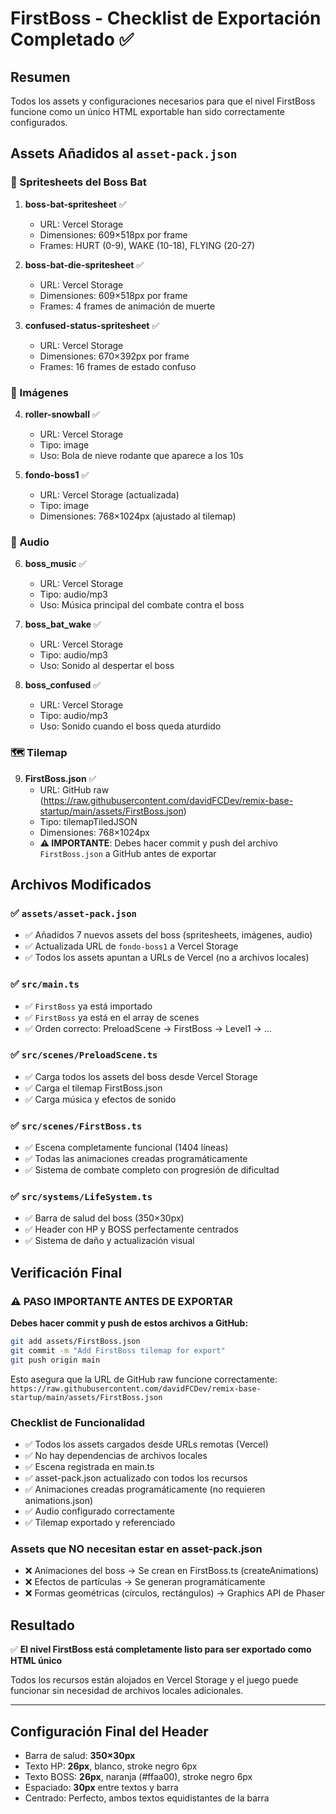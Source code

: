 # FirstBoss - Checklist de Exportación Completado ✅

## Resumen

Todos los assets y configuraciones necesarios para que el nivel FirstBoss funcione como un único HTML exportable han sido correctamente configurados.

## Assets Añadidos al `asset-pack.json`

### 🦇 Spritesheets del Boss Bat

1. **boss-bat-spritesheet** ✅

   - URL: Vercel Storage
   - Dimensiones: 609×518px por frame
   - Frames: HURT (0-9), WAKE (10-18), FLYING (20-27)

2. **boss-bat-die-spritesheet** ✅

   - URL: Vercel Storage
   - Dimensiones: 609×518px por frame
   - Frames: 4 frames de animación de muerte

3. **confused-status-spritesheet** ✅
   - URL: Vercel Storage
   - Dimensiones: 670×392px por frame
   - Frames: 16 frames de estado confuso

### 🎨 Imágenes

4. **roller-snowball** ✅

   - URL: Vercel Storage
   - Tipo: image
   - Uso: Bola de nieve rodante que aparece a los 10s

5. **fondo-boss1** ✅
   - URL: Vercel Storage (actualizada)
   - Tipo: image
   - Dimensiones: 768×1024px (ajustado al tilemap)

### 🎵 Audio

6. **boss_music** ✅

   - URL: Vercel Storage
   - Tipo: audio/mp3
   - Uso: Música principal del combate contra el boss

7. **boss_bat_wake** ✅

   - URL: Vercel Storage
   - Tipo: audio/mp3
   - Uso: Sonido al despertar el boss

8. **boss_confused** ✅
   - URL: Vercel Storage
   - Tipo: audio/mp3
   - Uso: Sonido cuando el boss queda aturdido

### 🗺️ Tilemap

9. **FirstBoss.json** ✅
   - URL: GitHub raw (https://raw.githubusercontent.com/davidFCDev/remix-base-startup/main/assets/FirstBoss.json)
   - Tipo: tilemapTiledJSON
   - Dimensiones: 768×1024px
   - **⚠️ IMPORTANTE**: Debes hacer commit y push del archivo `FirstBoss.json` a GitHub antes de exportar

## Archivos Modificados

### ✅ `assets/asset-pack.json`

- ✅ Añadidos 7 nuevos assets del boss (spritesheets, imágenes, audio)
- ✅ Actualizada URL de `fondo-boss1` a Vercel Storage
- ✅ Todos los assets apuntan a URLs de Vercel (no a archivos locales)

### ✅ `src/main.ts`

- ✅ `FirstBoss` ya está importado
- ✅ `FirstBoss` ya está en el array de scenes
- ✅ Orden correcto: PreloadScene → FirstBoss → Level1 → ...

### ✅ `src/scenes/PreloadScene.ts`

- ✅ Carga todos los assets del boss desde Vercel Storage
- ✅ Carga el tilemap FirstBoss.json
- ✅ Carga música y efectos de sonido

### ✅ `src/scenes/FirstBoss.ts`

- ✅ Escena completamente funcional (1404 líneas)
- ✅ Todas las animaciones creadas programáticamente
- ✅ Sistema de combate completo con progresión de dificultad

### ✅ `src/systems/LifeSystem.ts`

- ✅ Barra de salud del boss (350×30px)
- ✅ Header con HP y BOSS perfectamente centrados
- ✅ Sistema de daño y actualización visual

## Verificación Final

### ⚠️ PASO IMPORTANTE ANTES DE EXPORTAR

**Debes hacer commit y push de estos archivos a GitHub:**

```bash
git add assets/FirstBoss.json
git commit -m "Add FirstBoss tilemap for export"
git push origin main
```

Esto asegura que la URL de GitHub raw funcione correctamente:
`https://raw.githubusercontent.com/davidFCDev/remix-base-startup/main/assets/FirstBoss.json`

### Checklist de Funcionalidad

- ✅ Todos los assets cargados desde URLs remotas (Vercel)
- ✅ No hay dependencias de archivos locales
- ✅ Escena registrada en main.ts
- ✅ asset-pack.json actualizado con todos los recursos
- ✅ Animaciones creadas programáticamente (no requieren animations.json)
- ✅ Audio configurado correctamente
- ✅ Tilemap exportado y referenciado

### Assets que NO necesitan estar en asset-pack.json

- ❌ Animaciones del boss → Se crean en FirstBoss.ts (createAnimations)
- ❌ Efectos de partículas → Se generan programáticamente
- ❌ Formas geométricas (círculos, rectángulos) → Graphics API de Phaser

## Resultado

✅ **El nivel FirstBoss está completamente listo para ser exportado como HTML único**

Todos los recursos están alojados en Vercel Storage y el juego puede funcionar sin necesidad de archivos locales adicionales.

---

## Configuración Final del Header

- Barra de salud: **350×30px**
- Texto HP: **26px**, blanco, stroke negro 6px
- Texto BOSS: **26px**, naranja (#ffaa00), stroke negro 6px
- Espaciado: **30px** entre textos y barra
- Centrado: Perfecto, ambos textos equidistantes de la barra
